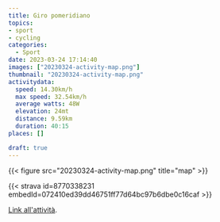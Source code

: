```yaml
---
title: Giro pomeridiano
topics:
- sport
- cycling
categories:
  - Sport
date: 2023-03-24 17:14:40
images: ["20230324-activity-map.png"]
thumbnail: "20230324-activity-map.png"
activitydata:
  speed: 14.30km/h
  max speed: 32.54km/h
  average watts: 48W
  elevation: 24mt
  distance: 9.59km
  duration: 40:15
places: []

draft: true
---
```






{{< figure src="20230324-activity-map.png" title="map" >}}


{{< strava id=8770338231 embedId=072410ed39dd46751ff77d64bc97b6dbe0c16caf >}}

[Link all'attività](https://strava.com/activities/8770338231).
